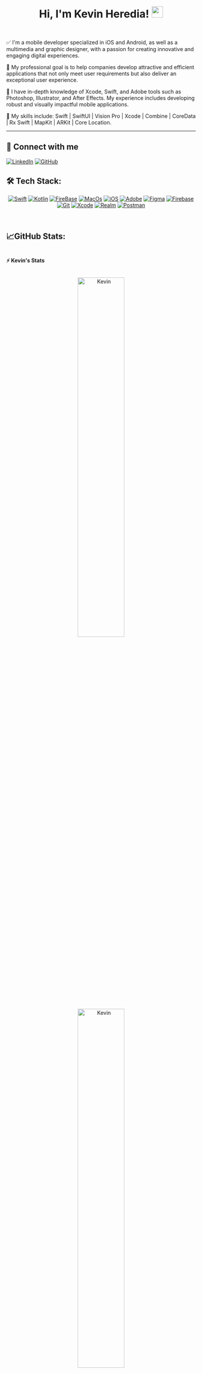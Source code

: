 <h1 align="center">
Hi, I'm Kevin Heredia!
	<a href="https://github.com/KevinHe1496" target="_self">
		<img src="https://media.giphy.com/media/hvRJCLFzcasrR4ia7z/giphy.gif" width="30">
	</a>
</h1>

<br/>



✅ I'm a mobile developer specialized in iOS and Android, as well as a multimedia and graphic designer, with a passion for creating innovative and engaging digital experiences.

🎯 My professional goal is to help companies develop attractive and efficient applications that not only meet user requirements but also deliver an exceptional user experience.

📖 I have in-depth knowledge of Xcode, Swift, and Adobe tools such as Photoshop, Illustrator, and After Effects. My experience includes developing robust and visually impactful mobile applications.

🔧 My skills include: Swift | SwiftUI | Vision Pro | Xcode | Combine | CoreData | Rx Swift | MapKit | ARKit | Core Location.

<hr>

## 🤝 Connect with me
<p>
	<a href="https://www.linkedin.com/in/kevin-heredia-esparza/"><img src="https://img.shields.io/badge/LinkedIn-0077B5?style=for-the-badge&logo=linkedin&logoColor=white" alt="LinkedIn"/></a>
	<a href="https://github.com/KevinHe1496"><img src="https://img.shields.io/badge/github-%23121011.svg?style=for-the-badge&logo=github&logoColor=white" alt="GitHub"/></a>
</p>

## 🛠️ Tech Stack:

<p align="center">
    <a href="https://github.com/KevinHe1496"><img alt="Swift" src="https://img.shields.io/badge/Swift-FA7343?style=for-the-badge&logo=swift&logoColor=white"></a>
    <a href="https://github.com/KevinHe1496"><img alt="Kotlin" src="https://img.shields.io/badge/Kotlin-0095D5?&style=for-the-badge&logo=kotlin&logoColor=white"></a>
    <a href="https://github.com/KevinHe1496"><img alt="FireBase" src="https://camo.githubusercontent.com/6f6826054e63ddad94132a19b9b40a236bbfc06e92ec4adb987165705efd429f/68747470733a2f2f696d672e736869656c64732e696f2f62616467652f66697265626173652d2532333033394245352e7376673f7374796c653d666f722d7468652d6261646765266c6f676f3d6669726562617365"></a>
    <a href="https://github.com/KevinHe1496"><img alt="MacOs" src="https://img.shields.io/badge/mac%20os-000000?style=for-the-badge&logo=apple&logoColor=white"></a>
    <a href="https://github.com/KevinHe1496"><img alt="iOS" src="https://img.shields.io/badge/iOS-000000?style=for-the-badge&logo=ios&logoColor=white"></a>
    <a href="https://github.com/KevinHe1496"><img alt="Adobe" src="https://camo.githubusercontent.com/90ebaac4a164664cb6eb179c7e9698fb629ddd6225e6ccad030291f578d1d461/68747470733a2f2f696d672e736869656c64732e696f2f62616467652f61646f62652d2532334646303030302e7376673f7374796c653d666f722d7468652d6261646765266c6f676f3d61646f6265266c6f676f436f6c6f723d7768697465"></a>
    <a href="https://github.com/KevinHe1496"><img alt="Figma" src="https://img.shields.io/badge/Figma-F24E1E?style=for-the-badge&logo=figma&logoColor=white"></a>
    <a href="https://github.com/KevinHe1496"><img alt="Firebase" src ="https://camo.githubusercontent.com/a5437581466397bfa3066cb55e6a0bbdd58b1dcfe0c4d4b107796ac13e3fdf3d/68747470733a2f2f696d672e736869656c64732e696f2f62616467652f66697265626173652d6130383032313f7374796c653d666f722d7468652d6261646765266c6f676f3d6669726562617365266c6f676f436f6c6f723d666663643334"></a>
    <a href="https://github.com/KevinHe1496"><img alt="Git" src="https://camo.githubusercontent.com/94d83dc5838e2784bee25fe9e019bc2fda128676f32cef2f06baa0f6f3849b8c/68747470733a2f2f696d672e736869656c64732e696f2f62616467652f6769742d2532334630353033332e7376673f7374796c653d666f722d7468652d6261646765266c6f676f3d676974266c6f676f436f6c6f723d7768697465"></a>
    <a href="https://github.com/KevinHe1496"><img alt="Xcode" src="https://img.shields.io/badge/Xcode-007ACC?style=for-the-badge&logo=Xcode&logoColor=white"></a>
    <a href="https://github.com/KevinHe1496"><img alt="Realm" src="https://img.shields.io/badge/Realm-39477F?style=for-the-badge&logo=realm&logoColor=white"></a>
    <a href="https://github.com/KevinHe1496"><img alt="Postman" src="https://camo.githubusercontent.com/cf06fedcca8eedc2ebcf41a87c79ae200b8e7f79b65a9c2dcd833d1990bd3290/68747470733a2f2f696d672e736869656c64732e696f2f62616467652f506f73746d616e2d4646364333373f7374796c653d666f722d7468652d6261646765266c6f676f3d706f73746d616e266c6f676f436f6c6f723d7768697465"></a>
</p>
</br>

## 📈GitHub Stats:

<br/>
<summary><b>⚡ Kevin's Stats</b></summary>
<br/>
<p align="center">
	<a href="https://github.com/KevinHe1496">
	<img width="49.5%" src="https://github-readme-stats.vercel.app/api?username=KevinHe1496&show_icons=true" alt="Kevin">
		<p align="center">
	<img width="49.5%" src="https://github-readme-streak-stats.herokuapp.com/?user=KevinHe1496" alt="Kevin">
			</p>
	</a>
	<br/>
</p>
<br/>
<!--
<summary><b>⚡ Activity graph</b></summary>
<br/>
<p align="center">
	<a href="https://github.com/Bouaskaoun">
		<img src="https://activity-graph.herokuapp.com/graph?username=bouaskaoun&bg_color=ffffff&color=000000&line=000000&point=000000&area=true&hide_border=true" alt="bouaskaoun">
	</a>
</p>
<br/>
-->
<summary><b>⚡ Top Languages</b></summary>
<br/>

<p align="center">
	<a href="https://github.com/KevinHe1496">
	<img src="https://github-readme-stats.vercel.app/api/top-langs/?username=KevinHe1496&langs_count=8&layout=compact" alt="Kevin">
	</a>
	<br/>
<br/>
<b>Note:</b> Top languages is only a metric of the languages my public code consists of and doesn't reflect experience or skill level.
</p>
<br/>

<table style="border: none" align= "center">
  <tr>
  <td align="center">

## Let's Work on Your Project Together!

If you have any questions about mobile development, feel free to <a href="mailto:kevin_heredia10@hotmail.com">contact me through email</a> me.

You can hire me as a freelancer on <a href="https://www.linkedin.com/in/kevin-heredia-esparza/">LinkedIn</a> to deploy your machine learning project on web.

  </td>

  </tr>
</table>
